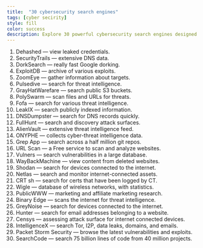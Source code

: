 ```yaml
---
title:  "30 cybersecurity search engines"
tags: [cyber secirity]
style: fill
color: success
description: Explore 30 powerful cybersecurity search engines designed for threat intelligence, vulnerability detection, and OSINT. Perfect for ethical hackers, researchers, and security professionals
---
```


1. Dehashed — view leaked credentials.
2. SecurityTrails — extensive DNS data.
3. DorkSearch — really fast Google dorking.
4. ExploitDB — archive of various exploits.
5. ZoomEye — gather information about targets.
6. Pulsedive — search for threat intelligence.
7. GrayHatWarefare — search public S3 buckets.
8. PolySwarm — scan files and URLs for threats.
9. Fofa — search for various threat intelligence.
10. LeakIX — search publicly indexed information.
11. DNSDumpster — search for DNS records quickly.
12. FullHunt — search and discovery attack surfaces.
13. AlienVault — extensive threat intelligence feed.
14. ONYPHE — collects cyber-threat intelligence data.
15. Grep App — search across a half million git repos.
16. URL Scan — a Free service to scan and analyze websites.
17. Vulners — search vulnerabilities in a large database.
18. WayBackMachine — view content from deleted websites.
19. Shodan — search for devices connected to the internet.
20. Netlas — search and monitor internet-connected assets.
21. CRT sh — search for certs that have been logged by CT.
22. Wigle — database of wireless networks, with statistics.
23. PublicWWW — marketing and affiliate marketing research.
24. Binary Edge — scans the internet for threat intelligence.
25. GreyNoise — search for devices connected to the internet.
26. Hunter — search for email addresses belonging to a website.
27. Censys — assessing attack surface for internet connected devices.
28. IntelligenceX — search Tor, I2P, data leaks, domains, and emails.
29. Packet Storm Security — browse the latest vulnerabilities and exploits.
30. SearchCode — search 75 billion lines of code from 40 million projects.
